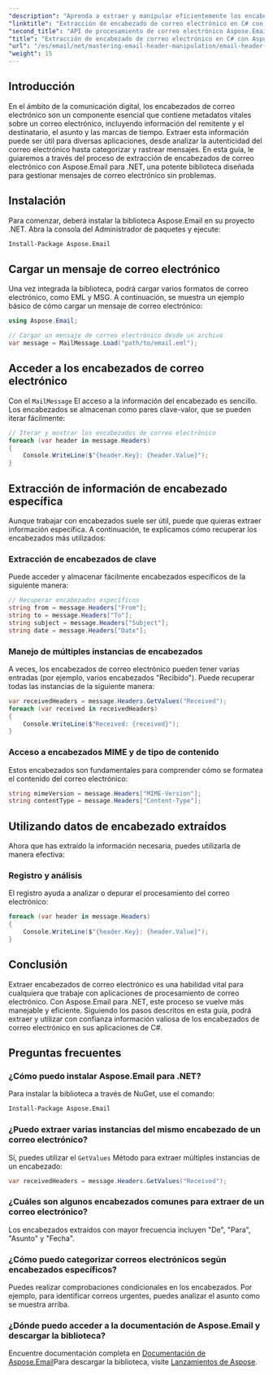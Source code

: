 ```yaml
---
"description": "Aprenda a extraer y manipular eficientemente los encabezados de correo electrónico en sus aplicaciones de C# con la potente biblioteca Aspose.Email para .NET. Esta completa guía proporciona instrucciones paso a paso para acceder a la información clave de los encabezados."
"linktitle": "Extracción de encabezado de correo electrónico en C# con Aspose.Email para .NET"
"second_title": "API de procesamiento de correo electrónico Aspose.Email .NET"
"title": "Extracción de encabezado de correo electrónico en C# con Aspose.Email para .NET"
"url": "/es/email/net/mastering-email-header-manipulation/email-header-extraction/"
"weight": 15
---
```


## Introducción

En el ámbito de la comunicación digital, los encabezados de correo electrónico son un componente esencial que contiene metadatos vitales sobre un correo electrónico, incluyendo información del remitente y el destinatario, el asunto y las marcas de tiempo. Extraer esta información puede ser útil para diversas aplicaciones, desde analizar la autenticidad del correo electrónico hasta categorizar y rastrear mensajes. En esta guía, le guiaremos a través del proceso de extracción de encabezados de correo electrónico con Aspose.Email para .NET, una potente biblioteca diseñada para gestionar mensajes de correo electrónico sin problemas.

## Instalación

Para comenzar, deberá instalar la biblioteca Aspose.Email en su proyecto .NET. Abra la consola del Administrador de paquetes y ejecute:

```bash
Install-Package Aspose.Email
```

## Cargar un mensaje de correo electrónico

Una vez integrada la biblioteca, podrá cargar varios formatos de correo electrónico, como EML y MSG. A continuación, se muestra un ejemplo básico de cómo cargar un mensaje de correo electrónico:

```csharp
using Aspose.Email;

// Cargar un mensaje de correo electrónico desde un archivo
var message = MailMessage.Load("path/to/email.eml");
```

## Acceder a los encabezados de correo electrónico

Con el `MailMessage` El acceso a la información del encabezado es sencillo. Los encabezados se almacenan como pares clave-valor, que se pueden iterar fácilmente:

```csharp
// Iterar y mostrar los encabezados de correo electrónico
foreach (var header in message.Headers)
{
    Console.WriteLine($"{header.Key}: {header.Value}");
}
```

## Extracción de información de encabezado específica

Aunque trabajar con encabezados suele ser útil, puede que quieras extraer información específica. A continuación, te explicamos cómo recuperar los encabezados más utilizados:

### Extracción de encabezados de clave

Puede acceder y almacenar fácilmente encabezados específicos de la siguiente manera:

```csharp
// Recuperar encabezados específicos
string from = message.Headers["From"];
string to = message.Headers["To"];
string subject = message.Headers["Subject"];
string date = message.Headers["Date"];
```

### Manejo de múltiples instancias de encabezados

A veces, los encabezados de correo electrónico pueden tener varias entradas (por ejemplo, varios encabezados "Recibido"). Puede recuperar todas las instancias de la siguiente manera:

```csharp
var receivedHeaders = message.Headers.GetValues("Received");
foreach (var received in receivedHeaders)
{
    Console.WriteLine($"Received: {received}");
}
```

### Acceso a encabezados MIME y de tipo de contenido

Estos encabezados son fundamentales para comprender cómo se formatea el contenido del correo electrónico:

```csharp
string mimeVersion = message.Headers["MIME-Version"];
string contentType = message.Headers["Content-Type"];
```

## Utilizando datos de encabezado extraídos

Ahora que has extraído la información necesaria, puedes utilizarla de manera efectiva:

### Registro y análisis

El registro ayuda a analizar o depurar el procesamiento del correo electrónico:

```csharp
foreach (var header in message.Headers)
{
    Console.WriteLine($"{header.Key}: {header.Value}");
}
```

## Conclusión

Extraer encabezados de correo electrónico es una habilidad vital para cualquiera que trabaje con aplicaciones de procesamiento de correo electrónico. Con Aspose.Email para .NET, este proceso se vuelve más manejable y eficiente. Siguiendo los pasos descritos en esta guía, podrá extraer y utilizar con confianza información valiosa de los encabezados de correo electrónico en sus aplicaciones de C#.

## Preguntas frecuentes

### ¿Cómo puedo instalar Aspose.Email para .NET?

Para instalar la biblioteca a través de NuGet, use el comando:
```bash
Install-Package Aspose.Email
```

### ¿Puedo extraer varias instancias del mismo encabezado de un correo electrónico?

Sí, puedes utilizar el `GetValues` Método para extraer múltiples instancias de un encabezado:
```csharp
var receivedHeaders = message.Headers.GetValues("Received");
```

### ¿Cuáles son algunos encabezados comunes para extraer de un correo electrónico?

Los encabezados extraídos con mayor frecuencia incluyen "De", "Para", "Asunto" y "Fecha".

### ¿Cómo puedo categorizar correos electrónicos según encabezados específicos?

Puedes realizar comprobaciones condicionales en los encabezados. Por ejemplo, para identificar correos urgentes, puedes analizar el asunto como se muestra arriba.

### ¿Dónde puedo acceder a la documentación de Aspose.Email y descargar la biblioteca?

Encuentre documentación completa en [Documentación de Aspose.Email](https://reference.aspose.com/email/net/)Para descargar la biblioteca, visite [Lanzamientos de Aspose](https://releases.aspose.com/email/net/).